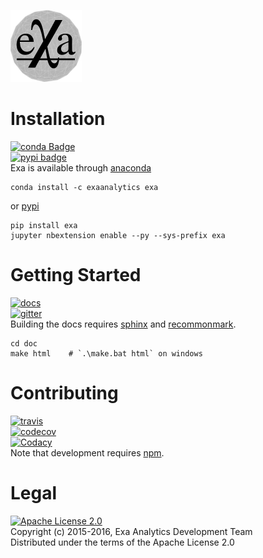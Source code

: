 [![exa logo](docs/source/_static/logo.png)](https://exa-analytics.github.io)  

# Installation
[![conda Badge](https://anaconda.org/exaanalytics/exa/badges/installer/conda.svg)](https://conda.anaconda.org/exaanalytics)  
[![pypi badge](https://badge.fury.io/py/exa.svg)](https://badge.fury.io/py/exa)  
Exa is available through [anaconda](https://www.continuum.io/downloads)
```
conda install -c exaanalytics exa
```
or [pypi](https://pypi.python.org/pypi)
```
pip install exa
jupyter nbextension enable --py --sys-prefix exa
```

# Getting Started
[![docs](https://readthedocs.org/projects/exa/badge/?version=latest)](https://exa-analytics.github.io/exa/)  
[![gitter](https://badges.gitter.im/exa-analytics/exa.svg)](https://gitter.im/exa-analytics/exa)  
Building the docs requires [sphinx](http://www.sphinx-doc.org/en/stable) and [recommonmark](https://github.com/rtfd/recommonmark).
```
cd doc
make html    # `.\make.bat html` on windows
```

# Contributing
[![travis](https://travis-ci.org/exa-analytics/exa.svg?branch=master)](https://travis-ci.org/exa-analytics/exa)  
[![codecov](https://codecov.io/gh/exa-analytics/exa/branch/master/graph/badge.svg)](https://codecov.io/gh/exa-analytics/exa)  
[![Codacy](https://api.codacy.com/project/badge/Grade/221e700665c74c85b8255e5b399490d4)](https://www.codacy.com/app/alexvmarch/exa?utm_source=github.com&amp;utm_medium=referral&amp;utm_content=avmarchenko/exa&amp;utm_campaign=Badge_Grade)  
Note that development requires [npm](https://nodejs.org/en/).

# Legal
[![Apache License 2.0](http://img.shields.io/:license-apache-blue.svg?style=flat-square)](http://www.apache.org/licenses/LICENSE-2.0)  
Copyright (c) 2015-2016, Exa Analytics Development Team  
Distributed under the terms of the Apache License 2.0  
